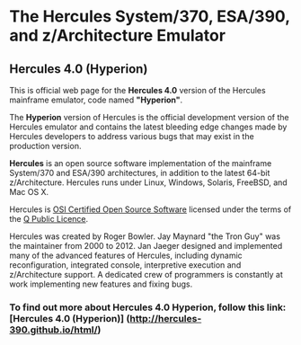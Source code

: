 # The Hercules System/370, ESA/390, and z/Architecture Emulator

## Hercules 4.0 (Hyperion)

This is official web page for the **Hercules 4.0** version
of the Hercules mainframe emulator, code named **"Hyperion"**.

The **Hyperion** version of Hercules is the official development version of
the Hercules emulator and contains the latest bleeding edge changes made by Hercules
developers to address various bugs that may exist in the production version.

**Hercules** is an open source software implementation of the mainframe
System/370 and ESA/390 architectures, in addition to the latest 64-bit
z/Architecture. Hercules runs under Linux, Windows,
Solaris, FreeBSD,
and Mac OS X.

Hercules is [OSI Certified Open Source Software](http://www.opensource.org/)
licensed under the terms of the [Q Public Licence](http://hercules-390.github.io/html/herclic.html).

Hercules was created by Roger Bowler.
Jay Maynard "the Tron Guy" was the maintainer from 2000 to 2012.
Jan Jaeger designed and implemented many of the advanced features of
Hercules, including dynamic reconfiguration, integrated console,
interpretive execution and z/Architecture support. A dedicated crew of
programmers is constantly at work implementing new features and fixing bugs.

### To find out more about Hercules 4.0 Hyperion, follow this link: [Hercules 4.0 (Hyperion)] (http://hercules-390.github.io/html/)
